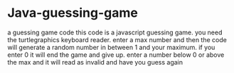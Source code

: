 # Java-guessing-game
a guessing game code
this code is a javascript guessing game. you need the turtlegraphics keyboard reader. enter a max number and then the code will generate a random number in between 1 and your maximum. if you enter 0 it will end the game and give up. enter a number below 0 or above the max and it will read as invalid and have you guess again
